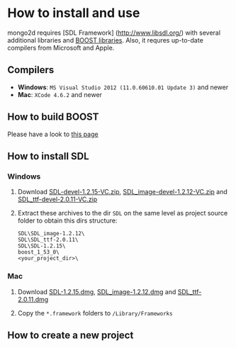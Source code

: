 # How to install and use
mongo2d requires [SDL Framework] (http://www.libsdl.org/) with several additional libraries and 
[BOOST libraries](http://wwww.boost.org). Also, it requres up-to-date compilers from Microsoft and Apple.

## Compilers
* **Windows**: `MS Visual Studio 2012 (11.0.60610.01 Update 3)` and newer
* **Mac**: `XCode 4.6.2` and newer

## How to build BOOST
Please have a look to [this page](Building-BOOST.md)

## How to install SDL
### Windows
1. Download [SDL-devel-1.2.15-VC.zip](http://www.libsdl.org/download-1.2.php), 
   [SDL_image-devel-1.2.12-VC.zip](http://www.libsdl.org/projects/SDL_image/) and 
   [SDL_ttf-devel-2.0.11-VC.zip](http://www.libsdl.org/projects/SDL_ttf/)
2. Extract these archives to the dir `SDL` on the same level as project source folder to obtain this dirs structure: 
    
    ```
    SDL\SDL_image-1.2.12\
    SDL\SDL_ttf-2.0.11\
    SDL\SDL-1.2.15\
    boost_1_53_0\
    <your_project_dir>\
    ```

### Mac
1. Download [SDL-1.2.15.dmg](http://www.libsdl.org/download-1.2.php),
   [SDL_image-1.2.12.dmg](http://www.libsdl.org/projects/SDL_image/) and 
   [SDL_ttf-2.0.11.dmg](http://www.libsdl.org/projects/SDL_ttf/)

2. Copy the `*.framework` folders to `/Library/Frameworks`


## How to create a new project
